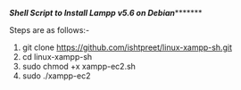*********Shell Script to Install Lampp v5.6 on Debian****************

Steps are as follows:-

1. git clone https://github.com/ishtpreet/linux-xampp-sh.git
2. cd linux-xampp-sh
3. sudo chmod +x xampp-ec2.sh
4. sudo ./xampp-ec2
